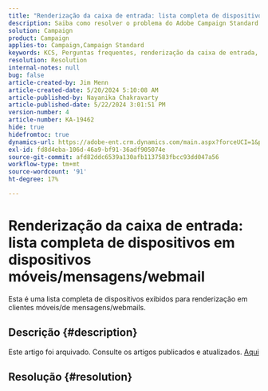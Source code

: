 ```yaml
---
title: "Renderização da caixa de entrada: lista completa de dispositivos em dispositivos móveis/mensagens/webmail"
description: Saiba como resolver o problema do Adobe Campaign Standard em que a lista de dispositivos é exibida para renderização em clientes móveis/de mensagens/webmails.
solution: Campaign
product: Campaign
applies-to: Campaign,Campaign Standard
keywords: KCS, Perguntas frequentes, renderização da caixa de entrada, conjunto completo de dispositivos, renderização entre, dispositivos móveis, cliente de mensagens, webmail, ACS, AC, Adobe Campaign, Adobe Campaign Standard
resolution: Resolution
internal-notes: null
bug: false
article-created-by: Jim Menn
article-created-date: 5/20/2024 5:10:08 AM
article-published-by: Nayanika Chakravarty
article-published-date: 5/22/2024 3:01:51 PM
version-number: 4
article-number: KA-19462
hide: true
hidefromtoc: true
dynamics-url: https://adobe-ent.crm.dynamics.com/main.aspx?forceUCI=1&pagetype=entityrecord&etn=knowledgearticle&id=26b95038-6716-ef11-9f8a-6045bd006268
exl-id: fd8d4eba-106d-46a9-bf91-36adf905074e
source-git-commit: afd82ddc6539a130afb1137583fbcc93dd047a56
workflow-type: tm+mt
source-wordcount: '91'
ht-degree: 17%

---
```


# Renderização da caixa de entrada: lista completa de dispositivos em dispositivos móveis/mensagens/webmail


Esta é uma lista completa de dispositivos exibidos para renderização em clientes móveis/de mensagens/webmails.

## Descrição {#description}

Este artigo foi arquivado. Consulte os artigos publicados e atualizados. [Aqui](https://experienceleague.adobe.com/search.html?lang=pt-BR#sort=relevancy)

## Resolução {#resolution}
